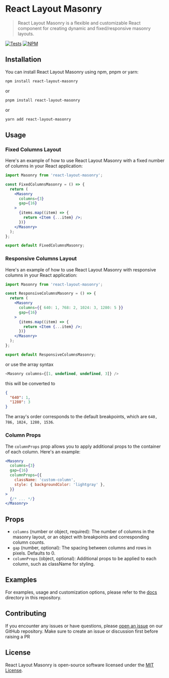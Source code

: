 # React Layout Masonry

> React Layout Masonry is a flexible and customizable React component for creating dynamic and fixed/responsive masonry
> layouts.

[![Tests](https://github.com/sibiraj-s/react-layout-masonry/actions/workflows/tests.yml/badge.svg)](https://github.com/sibiraj-s/react-layout-masonry/actions/workflows/tests.yml)
[![NPM](https://badgen.net/npm/v/react-layout-masonry)](https://www.npmjs.com/package/react-layout-masonry)

## Installation

You can install React Layout Masonry using npm, pnpm or yarn:

```bash
npm install react-layout-masonry
```

or

```bash
pnpm install react-layout-masonry
```

or

```bash
yarn add react-layout-masonry
```

## Usage

### Fixed Columns Layout

Here's an example of how to use React Layout Masonry with a fixed number of columns in your React application:

```jsx
import Masonry from 'react-layout-masonry';

const FixedColumnsMasonry = () => {
  return (
    <Masonry
      columns={3}
      gap={16}
    >
      {items.map((item) => {
        return <Item {...item} />;
      })}
    </Masonry>
  );
};

export default FixedColumnsMasonry;
```

### Responsive Columns Layout

Here's an example of how to use React Layout Masonry with responsive columns in your React application:

```jsx
import Masonry from 'react-layout-masonry';

const ResponsiveColumnsMasonry = () => {
  return (
    <Masonry
      columns={{ 640: 1, 768: 2, 1024: 3, 1280: 5 }}
      gap={16}
    >
      {items.map((item) => {
        return <Item {...item} />;
      })}
    </Masonry>
  );
};

export default ResponsiveColumnsMasonry;
```

or use the array syntax

```js
<Masonry columns={[1, undefined, undefined, 3]} />
```

this will be converted to

```json
{
  "640": 1,
  "1280": 3
}
```

The array's order corresponds to the default breakpoints, which are `640, 786, 1024, 1280, 1536`.

### Column Props

The `columnProps` prop allows you to apply additional props to the container of each column. Here's an example:

```jsx
<Masonry
  columns={3}
  gap={16}
  columnProps={{
    className: 'custom-column',
    style: { backgroundColor: 'lightgray' },
  }}
>
  {/* ... */}
</Masonry>
```

## Props

- `columns` (number or object, required): The number of columns in the masonry layout, or an object with breakpoints and corresponding column counts.
- `gap` (number, optional): The spacing between columns and rows in pixels. Defaults to 0.
- `columnProps` (object, optional): Additional props to be applied to each column, such as className for styling.

## Examples

For examples, usage and customization options, please refer to the [docs](docs/src/components/) directory in this repository.

## Contributing

If you encounter any issues or have questions, please [open an issue](https://github.com/sibiraj-s/react-layout-masonry/issues)
on our GitHub repository. Make sure to create an issue or discussion first before raising a PR

## License

React Layout Masonry is open-source software licensed under the [MIT License](LICENSE).
